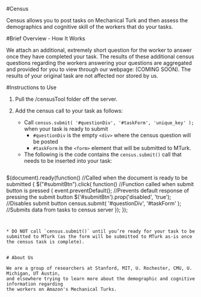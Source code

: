 #Census

Census allows you to post tasks on Mechanical Turk and then assess the demographics and
cognitive skill of the workers that do your tasks.



#Brief Overview - How It Works

We attach an additional, extremely short question for the worker to answer once they have
completed your task. The results of these additional census questions regarding the workers
answering your questions are aggregated and provided for you to view through our webpage:
(COMING SOON). The results of your original task are not affected nor stored by us.


#Instructions to Use

1. Pull the /censusTool folder off the server. 

2. Add the census call to your task as follows:

	* Call `census.submit( '#questionDiv', '#taskForm', 'unique_key' );` when your task is ready to submit
		* `#questionDiv` is the empty `<div>` where the census question will be posted 
	 	* `#taskForm` is the `<form>` element that will be submitted to MTurk. 
	* The following is the code contains the `census.submit()` call that needs to be inserted into your task:


> ```
$(document).ready(function()  //Called when the document is ready to be submitted
{
	$("#submitBtn").click( function()  //Function called when submit button is pressed
	{
    		event.preventDefault();  //Prevents default response of pressing the submit button
    		$('#submitBtn').prop('disabled', 'true');  //Disables submit button
    		census.submit( '#questionDiv', '#taskForm' );  //Submits data from tasks to census server
	});
});
```

	
* DO NOT call `census.submit()` until you’re ready for your task to be submitted to MTurk (as the form will be submitted to MTurk as-is once the census task is complete).


# About Us

We are a group of researchers at Stanford, MIT, U. Rochester, CMU, U. Michigan, UT Austin,
and elsewhere trying to learn more about the demographic and cognitive information regarding
the workers on Amazon's Mechanical Turks.


